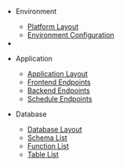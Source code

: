 
- Environment
  - [Platform Layout](./environment/platform_layout.md)
  - [Environment Configuration](./environment/environment_configuration.md)
- 
- Application
  - [Application Layout](./application/application_layout.md)
  - [Frontend Endpoints](./application/frontend_endpoints.md)
  - [Backend Endpoints](./application/backend_endpoints.md)
  - [Schedule Endpoints](./application/schedule_endpoints.md)

- Database
  - [Database Layout](./database/database_layout.md)
  - [Schema List](database/schema_list.md)
  - [Function List](database/function_list.md)
  - [Table List](database/table_list.md)
